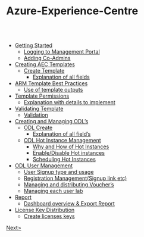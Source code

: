  

# Azure-Experience-Centre
<br><br>
<!-- TOC -->
* [Getting Started](https://github.com/Suraj2093/Azure-Experience-Centre/blob/master/docs/Getting%20Started.md)
  * [Logging to Management Portal](https://github.com/Suraj2093/Azure-Experience-Centre/blob/master/docs/Getting%20Started.md#logging-to-management-portal)
  * [Adding Co-Admins](https://github.com/Suraj2093/Azure-Experience-Centre/blob/master/docs/Getting%20Started.md#adding-co-admins)
* [Creating AEC Templates](https://github.com/Suraj2093/Azure-Experience-Centre/blob/master/docs/Creating-AEC-templates.md)
  * [Create Template](https://github.com/Suraj2093/Azure-Experience-Centre/blob/master/docs/Creating-AEC-templates.md#create-template)
    * [Explanation of all fields](https://github.com/Suraj2093/Azure-Experience-Centre/blob/master/docs/Creating-AEC-templates.md#explanation-of-all-fields) 
 * [ARM Template Best Practices](https://github.com/Suraj2093/Azure-Experience-Centre/blob/master/docs/Creating-AEC-templates.md#arm-template-best-practices)
    * [Use of template outputs](https://github.com/Suraj2093/Azure-Experience-Centre/blob/master/docs/Creating-AEC-templates.md#use-of-template-outputs)
  * [Template Permissions](https://github.com/Suraj2093/Azure-Experience-Centre/blob/master/docs/Creating-AEC-templates.md#template-permissions)
    * [Explanation with details to implement](https://github.com/Suraj2093/Azure-Experience-Centre/blob/master/docs/Creating-AEC-templates.md#explanation-with-details-to-implement)
  * [Validating Template](https://github.com/Suraj2093/Azure-Experience-Centre/blob/master/docs/Creating-AEC-templates.md#validating-template)
    * [Validation](https://github.com/Suraj2093/Azure-Experience-Centre/blob/master/docs/Creating-AEC-templates.md#validation)
* [Creating and Managing ODL’s](https://github.com/Suraj2093/Azure-Experience-Centre/blob/master/docs/Creating-and-Managing-ODL%E2%80%99s.md)
  * [ODL Create](https://github.com/Suraj2093/Azure-Experience-Centre/blob/master/docs/Creating-and-Managing-ODL%E2%80%99s.md#odl-create)
    * [Explanation of all field’s](https://github.com/Suraj2093/Azure-Experience-Centre/blob/master/docs/Creating-and-Managing-ODL%E2%80%99s.md#explanation-of-all-odl-fields)
  * [ODL Hot Instance Management](https://github.com/Suraj2093/Azure-Experience-Centre/blob/master/docs/Creating-and-Managing-ODL%E2%80%99s.md#odl-hot-instance-management) 
    * [Why and How of Hot Instances](https://github.com/Suraj2093/Azure-Experience-Centre/blob/master/docs/Creating-and-Managing-ODL%E2%80%99s.md#why-and-how-of-hot-instances)
    * [Enable/Disable Hot instances](https://github.com/Suraj2093/Azure-Experience-Centre/blob/master/docs/Creating-and-Managing-ODL%E2%80%99s.md#enable-or-disable-hot-instances)
    * [Scheduling Hot Instances](https://github.com/Suraj2093/Azure-Experience-Centre/blob/master/docs/Creating-and-Managing-ODL%E2%80%99s.md#scheduling-hot-instances)
* [ODL User Management](https://github.com/Suraj2093/Azure-Experience-Centre/blob/master/docs/ODL-User-Management.md)
  * [User Signup type and usage](https://github.com/Suraj2093/Azure-Experience-Centre/blob/master/docs/ODL-User-Management.md#user-signup-type-and-usage)
  * [Registration Management(Signup link etc)](https://github.com/Suraj2093/Azure-Experience-Centre/blob/master/docs/ODL-User-Management.md#registration-management)
  * [Managing and distributing Voucher’s](https://github.com/Suraj2093/Azure-Experience-Centre/blob/master/docs/ODL-User-Management.md#managing-and-distributing-vouchers)
  * [Managing each user lab](https://github.com/Suraj2093/Azure-Experience-Centre/blob/master/docs/ODL-User-Management.md#managing-each-user-lab)
* [Report](https://github.com/Suraj2093/Azure-Experience-Centre/blob/master/docs/Report.md)
  * [Dashboard overview & Export Report](https://github.com/Suraj2093/Azure-Experience-Centre/blob/master/docs/Report.md#dashboard-overview-&-export-report)
* [License Key Distribution](https://github.com/Suraj2093/Azure-Experience-Centre/blob/master/docs/License-Key-Distribution.md)
  * [Create licenses keys](https://github.com/Suraj2093/Azure-Experience-Centre/blob/master/docs/License-Key-Distribution.md#create-licenses-keys)

<!-- /TOC -->

[Next>](https://github.com/Suraj2093/Azure-Experience-Centre/blob/master/docs/Getting%20Started.md)
